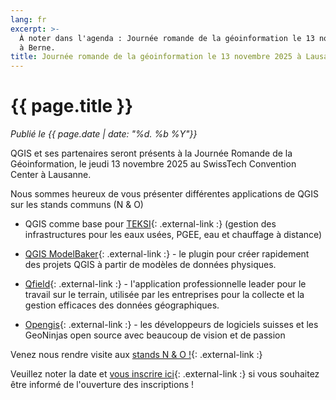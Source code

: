 ```yaml
---
lang: fr
excerpt: >-
  À noter dans l'agenda : Journée romande de la géoinformation le 13 novembre 2025 à Lausanne.
  à Berne.
title: Journée romande de la géoinformation le 13 novembre 2025 à Lausanne.
---
```


# {{ page.title }}

*Publié le {{ page.date | date: "%d. %b %Y"}}*

QGIS et ses partenaires seront présents à la Journée Romande de la Géoinformation, le jeudi 13 novembre 2025 au SwissTech Convention Center à Lausanne.

Nous sommes heureux de vous présenter différentes applications de QGIS sur les stands communs (N & O)

- QGIS comme base pour [TEKSI](https://www.teksi.ch){: .external-link :} (gestion des infrastructures pour les eaux usées, PGEE, eau et chauffage à distance)

- [QGIS ModelBaker](https://www.qgis.ch/fr/sujets/){: .external-link :} - le plugin pour créer rapidement des projets QGIS à partir de modèles de données physiques.

- [Qfield](https://www.qfield.org){: .external-link :} - l'application professionnelle leader pour le travail sur le terrain, utilisée par les entreprises pour la collecte et la gestion efficaces des données géographiques.

- [Opengis](https://www.opengis.ch){: .external-link :} - les développeurs de logiciels suisses et les GeoNinjas open source avec beaucoup de vision et de passion 


Venez nous rendre visite aux [stands N & O !](https://georomandie.com/espace-exposants){: .external-link :}

Veuillez noter la date et [vous inscrire ici](https://georomandie.com/inscription){: .external-link :} si vous souhaitez être informé de l'ouverture des inscriptions !